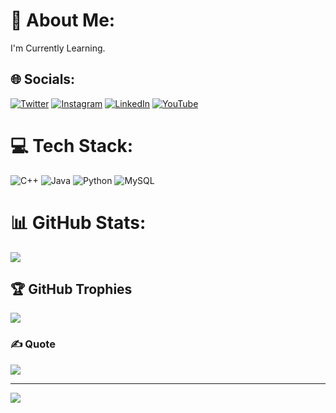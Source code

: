 # 💫 About Me:
I'm Currently Learning.


## 🌐 Socials:
[![Twitter](https://img.shields.io/badge/Twitter-%231877F2.svg?logo=Twitter&logoColor=white)](https://facebook.com/pandeyji9570) [![Instagram](https://img.shields.io/badge/Instagram-%23E4405F.svg?logo=Instagram&logoColor=white)](https://instagram.com/saurav_tb_pandey) [![LinkedIn](https://img.shields.io/badge/LinkedIn-%230077B5.svg?logo=linkedin&logoColor=white)](https://linkedin.com/in/pandeysaurav) [![YouTube](https://img.shields.io/badge/YouTube-%23FF0000.svg?logo=YouTube&logoColor=white)](https://www.youtube.com/@hiddenguruji) 

# 💻 Tech Stack:
![C++](https://img.shields.io/badge/c++-%2300599C.svg?style=for-the-badge&logo=c%2B%2B&logoColor=white) ![Java](https://img.shields.io/badge/java-%23ED8B00.svg?style=for-the-badge&logo=java&logoColor=white) ![Python](https://img.shields.io/badge/python-3670A0?style=for-the-badge&logo=python&logoColor=ffdd54) ![MySQL](https://img.shields.io/badge/mysql-%2300f.svg?style=for-the-badge&logo=mysql&logoColor=white)
# 📊 GitHub Stats:
![](https://github-readme-streak-stats.herokuapp.com/?user=Saurav-TB-Pandey&theme=radical&hide_border=false)<br/>

## 🏆 GitHub Trophies
![](https://github-profile-trophy.vercel.app/?username=Saurav-TB-Pandey&theme=radical&no-frame=false&no-bg=false&margin-w=4)

### ✍️ Quote
![](https://quotes-github-readme.vercel.app/api?type=horizontal&theme=tokyonight)

---
[![](https://visitcount.itsvg.in/api?id=Saurav-TB-Pandey&icon=2&color=6)](https://visitcount.itsvg.in)

<!-- Proudly created with GPRM ( https://gprm.itsvg.in ) -->
